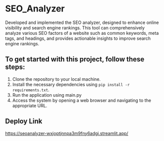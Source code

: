 # SEO_Analyzer
Developed and implemented the SEO analyzer, designed to enhance online visibility and search engine rankings.
This tool can comprehensively analyze various SEO factors of a website such as common keywords, meta tags, and headings, and provides actionable insights to improve search engine rankings.

## To get started with this project, follow these steps:

1. Clone the repository to your local machine.
2. Install the necessary dependencies using `pip install -r requirements.txt`.
3. Run the application using main.py
4. Access the system by opening a web browser and navigating to the appropriate URL.


## Deploy Link
https://seoanalyzer-wxjoptjnnpa3m9fny6adgi.streamlit.app/
